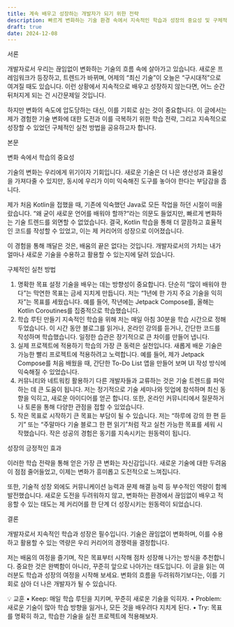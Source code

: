 ```yaml
---
title: 계속 배우고 성장하는 개발자가 되기 위한 전략
description: 빠르게 변화하는 기술 환경 속에서 지속적인 학습과 성장의 중요성 및 구체적인 실천 방법
draft: true
date: 2024-12-08
---
```


서론

개발자로서 우리는 끊임없이 변화하는 기술의 흐름 속에 살아가고 있습니다. 새로운 프레임워크가 등장하고, 트렌드가 바뀌며, 어제의 “최신 기술”이 오늘은 “구시대적”으로 여겨질 때도 있습니다. 이런 상황에서 지속적으로 배우고 성장하지 않는다면, 어느 순간 뒤처지게 되는 건 시간문제일 것입니다.

하지만 변화의 속도에 압도당하는 대신, 이를 기회로 삼는 것이 중요합니다. 이 글에서는 제가 경험한 기술 변화에 대한 도전과 이를 극복하기 위한 학습 전략, 그리고 지속적으로 성장할 수 있었던 구체적인 실천 방법을 공유하고자 합니다.

본문

변화 속에서 학습의 중요성

기술의 변화는 우리에게 위기이자 기회입니다. 새로운 기술은 더 나은 생산성과 효율성을 가져다줄 수 있지만, 동시에 우리가 이미 익숙해진 도구를 놓아야 한다는 부담감을 줍니다.

제가 처음 Kotlin을 접했을 때, 기존에 익숙했던 Java로 모든 작업을 하던 시절이 떠올랐습니다. “왜 굳이 새로운 언어를 배워야 할까?“라는 의문도 들었지만, 빠르게 변화하는 기술 트렌드를 외면할 수 없었습니다. 결국, Kotlin 학습을 통해 더 깔끔하고 효율적인 코드를 작성할 수 있었고, 이는 제 커리어의 성장으로 이어졌습니다.

이 경험을 통해 깨달은 것은, 배움의 끝은 없다는 것입니다. 개발자로서의 가치는 내가 얼마나 새로운 기술을 수용하고 활용할 수 있는지에 달려 있습니다.

구체적인 실천 방법
1.	명확한 목표 설정
기술을 배우는 데는 방향성이 중요합니다. 단순히 “많이 배워야 한다”는 막연한 목표는 금세 지치게 만듭니다. 저는 “1년에 한 가지 주요 기술을 익히자”는 목표를 세웠습니다. 예를 들어, 작년에는 Jetpack Compose를, 올해는 Kotlin Coroutines를 집중적으로 학습했습니다.
2.	학습 루틴 만들기
지속적인 학습을 위해 저는 매일 아침 30분을 학습 시간으로 정해 두었습니다. 이 시간 동안 블로그를 읽거나, 온라인 강의를 듣거나, 간단한 코드를 작성하며 학습했습니다. 일정한 습관은 장기적으로 큰 차이를 만들어 냅니다.
3.	실제 프로젝트에 적용하기
학습의 가장 큰 동력은 실천입니다. 새롭게 배운 기술은 가능한 빨리 프로젝트에 적용하려고 노력합니다. 예를 들어, 제가 Jetpack Compose를 처음 배웠을 때, 간단한 To-Do List 앱을 만들어 보며 UI 작성 방식에 익숙해질 수 있었습니다.
4.	커뮤니티와 네트워킹 활용하기
다른 개발자들과 교류하는 것은 기술 트렌드를 파악하는 데 큰 도움이 됩니다. 저는 정기적으로 기술 세미나와 밋업에 참석하며 최신 동향을 익히고, 새로운 아이디어를 얻곤 합니다. 또한, 온라인 커뮤니티에서 질문하거나 토론을 통해 다양한 관점을 접할 수 있었습니다.
5.	작은 목표로 시작하기
큰 목표는 부담이 될 수 있습니다. 저는 “하루에 강의 한 편 듣기” 또는 “주말마다 기술 블로그 한 편 읽기”처럼 작고 실천 가능한 목표를 세워 시작했습니다. 작은 성공의 경험은 동기를 지속시키는 원동력이 됩니다.

성장의 긍정적인 효과

이러한 학습 전략을 통해 얻은 가장 큰 변화는 자신감입니다. 새로운 기술에 대한 두려움이 점점 줄어들었고, 이제는 변화가 흥미롭고 도전적으로 느껴집니다.

또한, 기술적 성장 외에도 커뮤니케이션 능력과 문제 해결 능력 등 부수적인 역량이 함께 발전했습니다. 새로운 도전을 두려워하지 않고, 변화하는 환경에서 끊임없이 배우고 적응할 수 있는 태도는 제 커리어를 한 단계 더 성장시키는 원동력이 되었습니다.

결론

개발자로서 지속적인 학습과 성장은 필수입니다. 기술은 끊임없이 변화하며, 이를 수용하고 활용할 수 있는 역량은 우리 커리어의 경쟁력을 결정합니다.

저는 배움의 여정을 즐기며, 작은 목표부터 시작해 점차 성장해 나가는 방식을 추천합니다. 중요한 것은 완벽함이 아니라, 꾸준히 앞으로 나아가는 태도입니다. 이 글을 읽는 여러분도 학습과 성장의 여정을 시작해 보세요. 변화의 흐름을 두려워하기보다는, 이를 기회로 삼아 더 나은 개발자가 될 수 있습니다.

💡 교훈
•	Keep: 매일 학습 루틴을 지키며, 꾸준히 새로운 기술을 익히자.
•	Problem: 새로운 기술이 많아 학습 방향을 잃거나, 모든 것을 배우려다 지치게 된다.
•	Try: 목표를 명확히 하고, 학습한 기술을 실전 프로젝트에 적용해보자.

